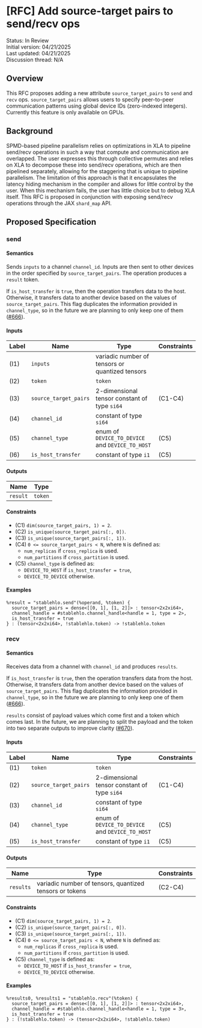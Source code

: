 # [RFC] Add source-target pairs to send/recv ops

Status: In Review<br/>
Initial version: 04/21/2025<br/>
Last updated: 04/21/2025<br/>
Discussion thread: N/A

## Overview

This RFC proposes adding a new attribute `source_target_pairs` to `send` and
`recv` ops. `source_target_pairs` allows users to specify peer-to-peer
communication patterns using global device IDs (zero-indexed integers).
Currently this feature is only available on GPUs.

## Background

SPMD-based pipeline parallelism relies on optimizations in XLA to pipeline
send/recv operations in such a way that compute and communication are
overlapped. The user expresses this through collective permutes and relies on
XLA to decompose these into send/recv operations, which are then pipelined
separately, allowing for the staggering that is unique to pipeline parallelism.
The limitation of this approach is that it encapsulates the latency hiding
mechanism in the compiler and allows for little control by the user. When this
mechanism fails, the user has little choice but to debug XLA itself. This RFC is proposed in conjunction with exposing send/recv operations through the JAX
`shard_map` API.

## Proposed Specification

### send

#### Semantics

Sends `inputs` to a channel `channel_id`. Inputs are then sent to other devices
in the order specified by `source_target_pairs`. The operation produces a
`result` token.

If `is_host_transfer` is `true`, then the operation transfers data to the
host. Otherwise, it transfers data to another device based on the values of
`source_target_pairs`. This flag duplicates the information provided in
`channel_type`, so in the future we are planning to only keep one of them
([#666](https://github.com/openxla/stablehlo/issues/666)).

#### Inputs

| Label | Name                  | Type                                            | Constraints |
|-------|-----------------------|-------------------------------------------------|-------------|
| (I1)  | `inputs`              | variadic number of tensors or quantized tensors |             |
| (I2)  | `token`               | `token`                                         |             |
| (I3)  | `source_target_pairs` | 2-dimensional tensor constant of type `si64`    | (C1-C4)     |
| (I4)  | `channel_id`          | constant of type `si64`                         |             |
| (I5)  | `channel_type`        | enum of `DEVICE_TO_DEVICE` and `DEVICE_TO_HOST` | (C5)        |
| (I6)  | `is_host_transfer`    | constant of type `i1`                           | (C5)        |

#### Outputs

| Name     | Type    |
|----------|---------|
| `result` | `token` |

#### Constraints

* (C1) `dim(source_target_pairs, 1) = 2`.
* (C2) `is_unique(source_target_pairs[:, 0])`.
* (C3) `is_unique(source_target_pairs[:, 1])`.
* (C4) `0 <= source_target_pairs < N`, where `N` is defined as:
  * `num_replicas` if `cross_replica` is used.
  * `num_partitions` if `cross_partition` is used.
* (C5) `channel_type` is defined as:
  * `DEVICE_TO_HOST` if `is_host_transfer = true`,
  * `DEVICE_TO_DEVICE` otherwise.

#### Examples

```mlir
%result = "stablehlo.send"(%operand, %token) {
  source_target_pairs = dense<[[0, 1], [1, 2]]> : tensor<2x2xi64>,
  channel_handle = #stablehlo.channel_handle<handle = 1, type = 2>,
  is_host_transfer = true
} : (tensor<2x2xi64>, !stablehlo.token) -> !stablehlo.token
```

### recv

#### Semantics

Receives data from a channel with `channel_id` and produces `results`.

If `is_host_transfer` is `true`, then the operation transfers data from the
host. Otherwise, it transfers data from another device based on the values of
`source_target_pairs`. This flag duplicates the information provided in
`channel_type`, so in the future we are planning to only keep one of them
([#666](https://github.com/openxla/stablehlo/issues/666)).

`results` consist of payload values which come first and a token which comes
last. In the future, we are planning to split the payload and the token into two
separate outputs to improve clarity
([#670](https://github.com/openxla/stablehlo/issues/670)).

#### Inputs

| Label | Name                  | Type                                            | Constraints |
|-------|-----------------------|-------------------------------------------------|-------------|
| (I1)  | `token`               | `token`                                         |             |
| (I2)  | `source_target_pairs` | 2-dimensional tensor constant of type `si64`    | (C1-C4)     |
| (I3)  | `channel_id`          | constant of type `si64`                         |             |
| (I4)  | `channel_type`        | enum of `DEVICE_TO_DEVICE` and `DEVICE_TO_HOST` | (C5)        |
| (I5)  | `is_host_transfer`    | constant of type `i1`                           | (C5)        |

#### Outputs

| Name      | Type                                                    | Constraints |
|-----------|---------------------------------------------------------|-------------|
| `results` | variadic number of tensors, quantized tensors or tokens | (C2-C4)     |

#### Constraints

* (C1) `dim(source_target_pairs, 1) = 2`.
* (C2) `is_unique(source_target_pairs[:, 0])`.
* (C3) `is_unique(source_target_pairs[:, 1])`.
* (C4) `0 <= source_target_pairs < N`, where `N` is defined as:
  * `num_replicas` if `cross_replica` is used.
  * `num_partitions` if `cross_partition` is used.
* (C5) `channel_type` is defined as:
  * `DEVICE_TO_HOST` if `is_host_transfer = true`,
  * `DEVICE_TO_DEVICE` otherwise.

#### Examples

```mlir
%results0, %results1 = "stablehlo.recv"(%token) {
  source_target_pairs = dense<[[0, 1], [1, 2]]> : tensor<2x2xi64>,
  channel_handle = #stablehlo.channel_handle<handle = 1, type = 3>,
  is_host_transfer = true
} : (!stablehlo.token) -> (tensor<2x2xi64>, !stablehlo.token)
```
